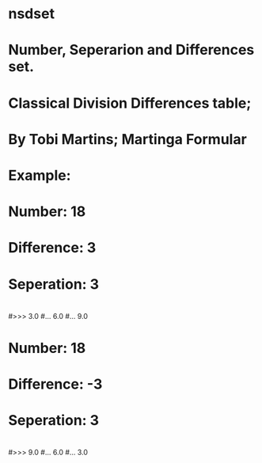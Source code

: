 # nsdset
# Number, Seperarion and Differences set.
# Classical Division Differences table;
# By Tobi Martins; Martinga Formular
#
# Example:
#
# Number: 18
# Difference: 3
# Seperation: 3
#
#>>> 3.0
#... 6.0
#... 9.0
#
# Number: 18
# Difference: -3
# Seperation: 3
#
#>>> 9.0
#... 6.0
#... 3.0


